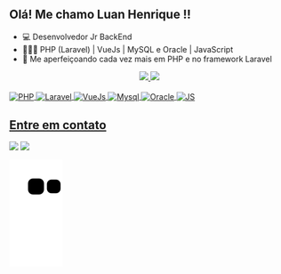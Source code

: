 ## Olá! Me chamo Luan Henrique !!

- 💻 Desenvolvedor Jr BackEnd
- 👨🏽‍💻 PHP (Laravel) | VueJs | MySQL e Oracle | JavaScript
- 🎯 Me aperfeiçoando cada vez mais em PHP e no framework Laravel

<div align="center">
  <a href="https://github.com/LuanMobile">
  <img height="180em" src="https://github-readme-stats.vercel.app/api?username=LuanMobile&show_icons=true&theme=dracula&include_all_commits=true&count_private=true"/>
  <img height="180em" src="https://github-readme-stats.vercel.app/api/top-langs/?username=LuanMobile&layout=compact&langs_count=7&theme=dracula"/>
</div>
    
<div style="display: inline_block"><br>
  <img align="center" alt="PHP" src="https://camo.githubusercontent.com/02914afc1f51d55c8acac01c200a410efd74fffdff325678f6df6c22ae68a7ee/68747470733a2f2f696d672e736869656c64732e696f2f62616467652f5048502d3737374242343f7374796c653d666f722d7468652d6261646765266c6f676f3d706870266c6f676f436f6c6f723d7768697465">
  <img align="center" alt="Laravel" src="https://camo.githubusercontent.com/316ccceb2c875497ee2197622c2040a241b8afe4ff78ab7cc0161ee2a644b8a3/68747470733a2f2f696d672e736869656c64732e696f2f62616467652f4c61726176656c2d4646324432303f7374796c653d666f722d7468652d6261646765266c6f676f3d6c61726176656c266c6f676f436f6c6f723d7768697465">
  <img align="center" alt="VueJs" src="https://camo.githubusercontent.com/7fa156c4e187069776f2b0565d23f7ea07213277b33c2c72963ddb9fbea304d9/68747470733a2f2f696d672e736869656c64732e696f2f62616467652f5675652e6a732d3446433038443f7374796c653d666f722d7468652d6261646765266c6f676f3d7675652e6a73266c6f676f436f6c6f723d7768697465">
   <img align="center" alt="Mysql" src="https://camo.githubusercontent.com/704667362a7ad06f348c2ec553d8891df38885304e8a51f62d19755f686163ff/68747470733a2f2f696d672e736869656c64732e696f2f62616467652f4d7953514c2d3434373941313f7374796c653d666f722d7468652d6261646765266c6f676f3d6d7973716c266c6f676f436f6c6f723d7768697465">
  <img align="center" alt="Oracle" src="https://camo.githubusercontent.com/549426b9e1d584d9a427191620b71471919a5d0c3fc19c137c86ec777686dcd9/68747470733a2f2f696d672e736869656c64732e696f2f62616467652f4f7261636c655f44422d4638303030303f7374796c653d666f722d7468652d6261646765266c6f676f3d6f7261636c65266c6f676f436f6c6f723d7768697465">
   <img align="center" alt="JS" src="https://camo.githubusercontent.com/9d07c04bdd98c662d5df9d4e1cc1de8446ffeaebca330feb161f1fb8e1188204/68747470733a2f2f696d672e736869656c64732e696f2f62616467652f4a6176615363726970742d4637444631453f7374796c653d666f722d7468652d6261646765266c6f676f3d6a617661736372697074266c6f676f436f6c6f723d626c61636b">
  
  ##
</div>  

## Entre em contato
<div> 
  <a href = "mailto:luan.dev13@gmail.com"><img src="https://img.shields.io/badge/Gmail-D14836?style=for-the-badge&logo=gmail&logoColor=white" target="_blank"></a>
  <a href="https://www.linkedin.com/in/luanhenriquesantos/" target="_blank"><img src="https://img.shields.io/badge/-LinkedIn-%230077B5?style=for-the-badge&logo=linkedin&logoColor=white" target="_blank"></a> 
 
  ![Snake animation](https://github.com/LuanMobile/LuanMobile/blob/output/github-contribution-grid-snake.svg)
 
</div>
